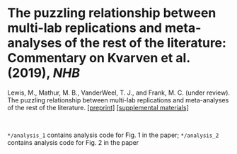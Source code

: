 The puzzling relationship between multi-lab replications and meta-analyses of the rest of the literature: Commentary on Kvarven et al. (2019), _NHB_
===

Lewis, M., Mathur, M. B., VanderWeel, T. J., and Frank, M. C.  (under review). The puzzling relationship between multi-lab replications and meta-analyses of the rest of the literature.
 [[preprint]](https://psyarxiv.com/pbrdk)  [[supplemental materials]](https://github.com/mllewis/kvarven_reanalysis/blob/master/manuscript/Kvarven%20commentary%20SI.pdf)

<br>

`*/analysis_1` contains analysis code for Fig. 1 in the paper;  `*/analysis_2` contains analysis code for Fig. 2 in the paper



